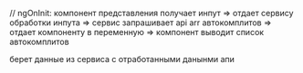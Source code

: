 //
ngOnInit: 
компонент представления получает инпут => отдает сервису обработки инпута => сервис запрашивает api arr автокомплитов => отдает компоненту в переменную => 
компонент выводит список автокомплитов


берет данные из сервиса с отработанными данынми апи  